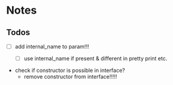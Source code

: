 # Notes

## Todos

- [ ] add internal_name  to param!!!
  - [ ] use internal_name if present & different in pretty print etc.


-  check if constructor is possible in interface?
   - remove constructor from interface!!!!!


